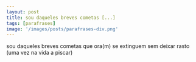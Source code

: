 ```yaml
---
layout: post
title: sou daqueles breves cometas [...]
tags: [parafrases]
image: '/images/posts/parafrases-div.png'
---
```


sou daqueles breves cometas que ora(m)
se extinguem sem deixar rasto
(uma vez na vida a piscar)
